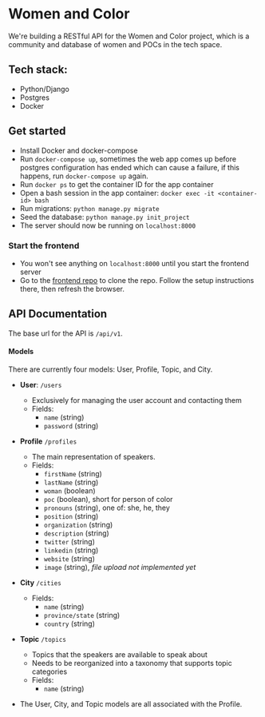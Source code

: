 # Women and Color

We're building a RESTful API for the Women and Color project, which is a community and database of women and POCs in the tech space.

## Tech stack:
- Python/Django
- Postgres
- Docker

## Get started
- Install Docker and docker-compose
- Run `docker-compose up`, sometimes the web app comes up before postgres configuration has ended which can cause a failure, if this happens, run `docker-compose up` again.
- Run `docker ps` to get the container ID for the app container
- Open a bash session in the app container: `docker exec -it <container-id> bash`
- Run migrations: `python manage.py migrate`
- Seed the database: `python manage.py init_project`
- The server should now be running on `localhost:8000`

### Start the frontend
- You won't see anything on `localhost:8000` until you start the frontend server
- Go to the [frontend repo][code-frontend] to clone the repo. Follow the setup instructions there, then refresh the browser.

## API Documentation

The base url for the API is `/api/v1`.

#### Models

There are currently four models: User, Profile, Topic, and City.

- **User**: `/users`
  - Exclusively for managing the user account and contacting them
  - Fields:
    - `name` (string)
    - `password` (string)

- **Profile** `/profiles`
  - The main representation of speakers.
  - Fields:
    - `firstName` (string)
    - `lastName` (string)
    - `woman` (boolean)
    - `poc` (boolean), short for person of color
    - `pronouns` (string), one of: she, he, they
    - `position` (string)
    - `organization` (string)
    - `description` (string)
    - `twitter` (string)
    - `linkedin` (string)
    - `website` (string)
    - `image` (string), *file upload not implemented yet*
- **City** `/cities`
  - Fields:
    - `name` (string)
    - `province/state` (string)
    - `country` (string)
- **Topic** `/topics`
  - Topics that the speakers are available to speak about
  - Needs to be reorganized into a taxonomy that supports topic categories
  - Fields:
    - `name` (string)
- The User, City, and Topic models are all associated with the Profile.

<!-- Links -->
   [code-frontend]: https://github.com/CivicTechTO/women-and-color-frontend

